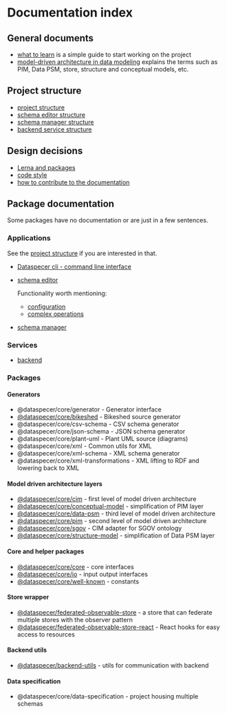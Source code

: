 # Documentation index

## General documents

- [what to learn](2022-04-20-what-to-learn.md) is a simple guide to start working on the project
- [model-driven architecture in data modeling](2022-04-21-model-driven-architecture.md) explains the terms such as PIM, Data PSM, store, structure and conceptual models, etc.

## Project structure
- [project structure](2022-04-20-project-structure.md)
- [schema editor structure](../applications/editor/documentation/2022-04-21-project-structure.md)
- [schema manager structure](../applications/manager/documentation/2022-04-21-project-structure.md)
- [backend service structure](../services/backend/documentation/2022-04-21-project-structure.md)

## Design decisions

- [Lerna and packages](2022-02-06-lerna-and-packages.md)
- [code style](2022-02-06-code-style.md)
- [how to contribute to the documentation](2022-02-06-documentation.md)

## Package documentation

Some packages have no documentation or are just in a few sentences.

### Applications

See the [project structure](#project-structure) if you are interested in that.

- [Dataspecer cli - command line interface](../applications/cli/README.md)
- [schema editor](../applications/editor/README.md)
    
  Functionality worth mentioning: 
  - [configuration](../applications/editor/src/configuration/README.md)
  - [complex operations](../applications/editor/src/operations/README.md)
- [schema manager](../applications/editor/README.md)

### Services

- [backend](../services/backend/README.md)

### Packages

#### Generators

- @dataspecer/core/generator - Generator interface
- [@dataspecer/core/bikeshed](../packages/core/src/bikeshed/README.md) - Bikeshed source generator
- @dataspecer/core/csv-schema - CSV schema generator
- @dataspecer/core/json-schema - JSON schema generator
- @dataspecer/core/plant-uml - Plant UML source (diagrams)
- @dataspecer/core/xml - Common utils for XML
- @dataspecer/core/xml-schema - XML schema generator
- @dataspecer/core/xml-transformations - XML lifting to RDF and lowering back to XML

#### Model driven architecture layers

- [@dataspecer/core/cim](../packages/core/src/cim/README.md) - first level of model driven architecture
- [@dataspecer/core/conceptual-model](../packages/core/src/conceptual-model/README.md) - simplification of PIM layer
- [@dataspecer/core/data-psm](../packages/core/src/data-psm/README.md) - third level of model driven architecture
- [@dataspecer/core/pim](../packages/core/src/pim/README.md) - second level of model driven architecture
- [@dataspecer/core/sgov](../packages/core/src/sgov/README.md) - CIM adapter for SGOV ontology
- [@dataspecer/core/structure-model](../packages/core/src/structure-model/README.md) - simplification of Data PSM layer

#### Core and helper packages

- [@dataspecer/core/core](../packages/core/src/core/README.md) - core interfaces
- [@dataspecer/core/io](../packages/core/src/io/README.md) - input output interfaces
- [@dataspecer/core/well-known](../packages/core/src/well-known/README.md) - constants

#### Store wrapper
- [@dataspecer/federated-observable-store](../packages/federated-observable-store/README.md) - a store that can federate multiple stores with the observer pattern
- [@dataspecer/federated-observable-store-react](../packages/federated-observable-store-react/README.md) - React hooks for easy access to resources

#### Backend utils
- [@dataspecer/backend-utils](../packages/backend-utils/README.md) - utils for communication with backend

#### Data specification
- @dataspecer/core/data-specification - project housing multiple schemas


